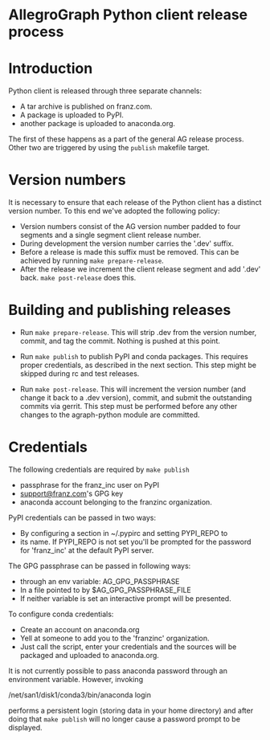 AllegroGraph Python client release process
==========================================

# Introduction

Python client is released through three separate channels:

   - A tar archive is published on franz.com.
   - A package is uploaded to PyPI.
   - another package is uploaded to anaconda.org.

The first of these happens as a part of the general AG release process.
Other two are triggered by using the `publish` makefile target.

# Version numbers

It is necessary to ensure that each release of the Python client has
a distinct version number. To this end we've adopted the following
policy:

   - Version numbers consist of the AG version number
     padded to four segments and a single segment 
     client release number.
   - During development the version number carries the 
     '.dev' suffix.
   - Before a release is made this suffix must be removed.
     This can be achieved by running `make prepare-release`.
   - After the release we increment the client release 
     segment and add '.dev' back. `make post-release` does this.

# Building and publishing releases

   - Run `make prepare-release`. This will strip .dev from the version
     number, commit, and tag the commit.  Nothing is pushed at this
     point.

   - Run `make publish` to publish PyPI and conda packages. This
     requires proper credentials, as described in the next section.
     This step might be skipped during rc and test releases.

   - Run `make post-release`. This will increment the version number
     (and change it back to a .dev version), commit, and submit the
     outstanding commits via gerrit.  This step must be performed
     before any other changes to the agraph-python module are
     committed.

# Credentials

The following credentials are required by `make publish`

   - passphrase for the franz_inc user on PyPI 
   - support@franz.com's GPG key 
   - anaconda account belonging to the franzinc organization.

PyPI credentials can be passed in two ways: 

   - By configuring a section in ~/.pypirc and setting PYPI_REPO to
   - its name.  If PYPI_REPO is not set you'll be prompted for the
     password for 'franz_inc' at the default PyPI server.

The GPG passphrase can be passed in following ways: 
   
   - through an env variable: AG_GPG_PASSPHRASE 
   - In a file pointed to by $AG_GPG_PASSPHRASE_FILE 
   - If neither variable is set an interactive prompt will be presented.

To configure conda credentials:
  
   - Create an account on anaconda.org 
   - Yell at someone to add you to the 'franzinc' organization. 
   - Just call the script, enter your credentials and the sources 
     will be packaged and uploaded to anaconda.org.

It is not currently possible to pass anaconda password through 
an environment variable. However, invoking 

   /net/san1/disk1/conda3/bin/anaconda login

performs a persistent login (storing data in your home directory)
and after doing that `make publish` will no longer cause a 
password prompt to be displayed.
